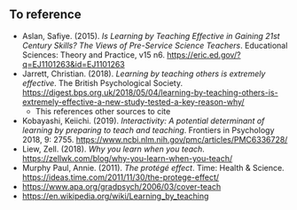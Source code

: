 ## To reference

- Aslan, Safiye. (2015). _Is Learning by Teaching Effective in Gaining 21st Century Skills? The Views of Pre-Service Science Teachers_. Educational Sciences: Theory and Practice, v15 n6. https://eric.ed.gov/?q=EJ1101263&id=EJ1101263
- Jarrett, Christian. (2018). _Learning by teaching others is extremely effective_. The British Psychological Society. https://digest.bps.org.uk/2018/05/04/learning-by-teaching-others-is-extremely-effective-a-new-study-tested-a-key-reason-why/
  - This references other sources to cite
- Kobayashi, Keiichi. (2019). _Interactivity: A potential determinant of learning by preparing to teach and teaching_. Frontiers in Psychology 2018, 9: 2755. https://www.ncbi.nlm.nih.gov/pmc/articles/PMC6336728/
- Liew, Zell. (2018). _Why you learn when you teach_. https://zellwk.com/blog/why-you-learn-when-you-teach/
- Murphy Paul, Annie. (2011). _The protégé effect_. Time: Health & Science. https://ideas.time.com/2011/11/30/the-protege-effect/
- https://www.apa.org/gradpsych/2006/03/cover-teach
- https://en.wikipedia.org/wiki/Learning_by_teaching